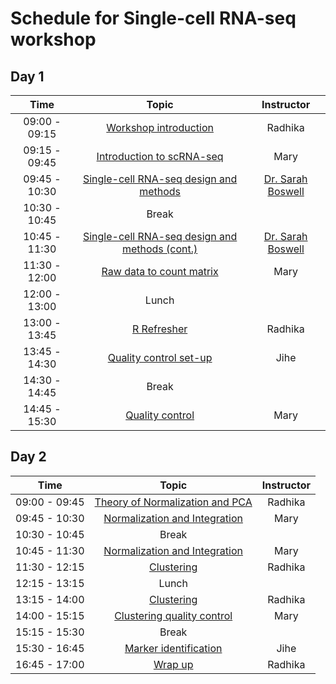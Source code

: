 # Schedule for Single-cell RNA-seq workshop

## Day 1

| Time |  Topic  | Instructor |
|:-----------:|:----------:|:--------:|
| 09:00 - 09:15 | [Workshop introduction](../slides/Intro_to_workshop.pdf) | Radhika
| 09:15 - 09:45 | [Introduction to scRNA-seq](../lessons/01_intro_to_scRNA-seq.md) | Mary
| 09:45 - 10:30 | [Single-cell RNA-seq design and methods](../slides/Single_Cell_2_27_20.pdf) | [Dr. Sarah Boswell](https://scholar.harvard.edu/saboswell) |
| 10:30 - 10:45 | Break | |
| 10:45 - 11:30 | [Single-cell RNA-seq design and methods (cont.)](../slides/Single_Cell_2_27_20.pdf) | [Dr. Sarah Boswell](https://scholar.harvard.edu/saboswell) |
| 11:30 - 12:00 | [Raw data to count matrix](../lessons/02_SC_generation_of_count_matrix.md) | Mary |
| 12:00 - 13:00 | Lunch | |
| 13:00 - 13:45 | [R Refresher](https://hbctraining.github.io/DGE_workshop_salmon/lessons/R_refresher.html) | Radhika |
| 13:45 - 14:30 | [Quality control set-up](../lessons/03_SC_quality_control-setup.md) | Jihe |
| 14:30 - 14:45 | Break | |
| 14:45 - 15:30 | [Quality control](../lessons/04_SC_quality_control.md) | Mary |

## Day 2

| Time |  Topic  | Instructor |
|:-----------:|:----------:|:--------:|
| 09:00 - 09:45 | [Theory of Normalization and PCA](../lessons/05_normalization_and_PCA.md) | Radhika |
| 09:45 - 10:30 | [Normalization and Integration](../lessons/06_SC_SCT_and_integration.md) | Mary |
| 10:30 - 10:45 | Break | |
| 10:45 - 11:30 | [Normalization and Integration](../lessons/06_SC_SCT_and_integration.md) | Mary |
| 11:30 - 12:15 | [Clustering](../lessons/07_SC_clustering_cells_SCT.md) | Radhika |
| 12:15 - 13:15 | Lunch | |
| 13:15 - 14:00 | [Clustering](../lessons/07_SC_clustering_cells_SCT.md) | Radhika |
| 14:00 - 15:15 | [Clustering quality control](../lessons/08_SC_clustering_quality_control.md) | Mary |
| 15:15 - 15:30 | Break | |
| 15:30 - 16:45 | [Marker identification](../lessons/09_merged_SC_marker_identification.md) | Jihe |
| 16:45 - 17:00 | [Wrap up](../slides/Workshop_wrapup.pdf) | Radhika |
